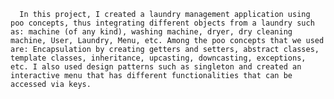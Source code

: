       In this project, I created a laundry management application using poo concepts, thus integrating different objects from a laundry such as: machine (of any kind), washing machine, dryer, dry cleaning machine, User, Laundry, Menu, etc. Among the poo concepts that we used are: Encapsulation by creating getters and setters, abstract classes, template classes, inheritance, upcasting, downcasting, exceptions, etc. I also used design patterns such as singleton and created an interactive menu that has different functionalities that can be accessed via keys.
